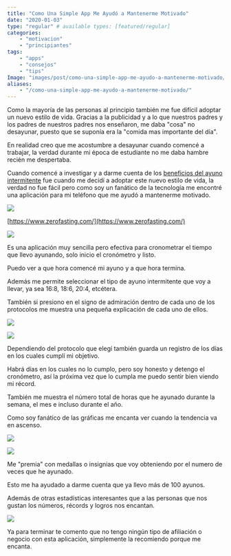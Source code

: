 ```yaml
---
title: "Como Una Simple App Me Ayudó a Mantenerme Motivado"
date: "2020-01-03"
type: "regular" # available types: [featured/regular]
categories:
    - "motivacion"
    - "principiantes"
tags:
    - "apps"
    - "consejos"
    - "tips"
Image: "images/post/como-una-simple-app-me-ayudo-a-mantenerme-motivado/Zero-Fasting-Logo.png"
aliases:
    - "/como-una-simple-app-me-ayudo-a-mantenerme-motivado/"
---
```


Como la mayoría de las personas al principio también me fue difícil adoptar un nuevo estilo de vida. Gracias a la publicidad y a lo que nuestros padres y los padres de nuestros padres nos enseñaron, me daba "cosa" no desayunar, puesto que se suponía era la "comida mas importante del día".

En realidad creo que me acostumbre a desayunar cuando comencé a trabajar, la verdad durante mi época de estudiante no me daba hambre recién me despertaba.

Cuando comencé a investigar y a darme cuenta de los [beneficios del ayuno intermitente](https://ayunointermitente.blog/2019/12/12/4-beneficios-del-ayuno-intermitente/) fue cuando me decidí a adoptar este nuevo estilo de vida, la verdad no fue fácil pero como soy un fanático de la tecnología me encontré una aplicación para mi teléfono que me ayudó a mantenerme motivado.

![](https://ayunointermitentedotblog.files.wordpress.com/2020/01/zero-logo-wordmark-1.png?w=300)

[https://www.zerofasting.com/](https://www.zerofasting.com/)

![](https://ayunointermitentedotblog.files.wordpress.com/2020/01/zero-app-timer.jpg?w=155)

Es una aplicación muy sencilla pero efectiva para cronometrar el tiempo que llevo ayunando, solo inicio el cronómetro y listo.

Puedo ver a que hora comencé mi ayuno y a que hora termina.

Además me permite seleccionar el tipo de ayuno intermitente que voy a llevar, ya sea 16:8, 18:6, 20:4, etcétera.

También si presiono en el signo de admiración dentro de cada uno de los protocolos me muestra una pequeña explicación de cada uno de ellos.

![](https://ayunointermitentedotblog.files.wordpress.com/2020/01/zero-app-ayuno-intermitente.jpg?w=183)

![](https://ayunointermitentedotblog.files.wordpress.com/2020/01/zero-app1.jpg?w=146)

Dependiendo del protocolo que elegí también guarda un registro de los días en los cuales cumplí mi objetivo.

Habrá días en los cuales no lo cumplo, pero soy honesto y detengo el cronómetro, así la próxima vez que lo cumpla me puedo sentir bien viendo mi récord.

También me muestra el número total de horas que he ayunado durante la semana, el mes e incluso durante el año.

Como soy fanático de las gráficas me encanta ver cuando la tendencia va en ascenso.

![](https://ayunointermitentedotblog.files.wordpress.com/2020/01/zero-app3.jpg?w=147)

![](https://ayunointermitentedotblog.files.wordpress.com/2020/01/zero-app-badges.jpg?w=146)

Me "premia" con medallas o insignias que voy obteniendo por el numero de veces que he ayunado.

Esto me ha ayudado a darme cuenta que ya llevo más de 100 ayunos.

Además de otras estadísticas interesantes que a las personas que nos gustan los números, récords y logros nos encantan.

![](https://ayunointermitentedotblog.files.wordpress.com/2020/01/zero-app2.jpg?w=150)

Ya para terminar te comento que no tengo ningún tipo de afiliación o negocio con esta aplicación, simplemente la recomiendo porque me encanta.
